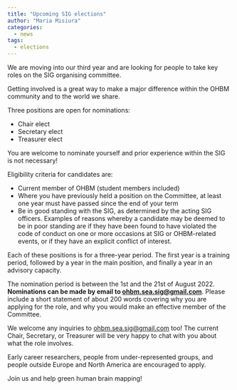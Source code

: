 ```yaml
---
title: "Upcoming SIG elections"
author: "Maria Misiura"
categories:
  - news
tags:
  - elections
---
```


We are moving into our third year and are looking for people to take key roles on the SIG organising committee. 

Getting involved is a great way to make a major difference within the OHBM community and to the world we share. 

Three positions are open for nominations:
- Chair elect
- Secretary elect
- Treasurer elect

You are welcome to nominate yourself and prior experience within the SIG is not necessary!

Eligibility criteria for candidates are:
- Current member of OHBM (student members included)
- Where you have previously held a position on the Committee, at least one year must have passed since the end of your term 
- Be in good standing with the SIG, as determined by the acting SIG officers. Examples of reasons whereby a candidate may be deemed to be in poor standing are if they have been found to have violated the code of conduct on one or more occasions at SIG or OHBM-related events, or if they have an explicit conflict of interest. 

Each of these positions is for a three-year period. The first year is a training period, followed by a year in the main position, and finally a year in an advisory capacity. 

The nomination period is between the 1st and the 21st of August 2022. **Nominations can be made by email to [ohbm.sea.sig@gmail.com](mailto:ohbm.sea.sig@gmail.com)**. Please include a short statement of about 200 words covering why you are applying for the role, and why you would make an effective member of the Committee.

We welcome any inquiries to [ohbm.sea.sig@gmail.com](mailto:ohbm.sea.sig@gmail.com) too! The current Chair, Secretary, or Treasurer will be very happy to chat with you about what the role involves.

Early career researchers, people from under-represented groups, and people outside Europe and North America are encouraged to apply.

Join us and help green human brain mapping!

